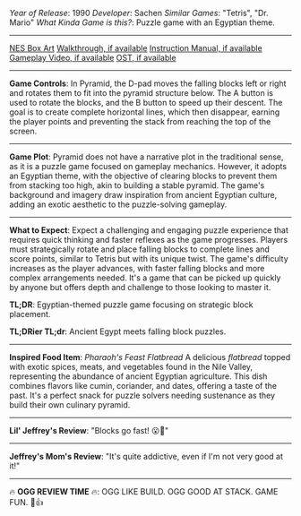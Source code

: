 *Year of Release*: 1990
*Developer*: Sachen
*Similar Games*: "Tetris", "Dr. Mario"
*What Kinda Game is this?*: Puzzle game with an Egyptian theme.

---
[NES Box Art](https://www.google.com/search?tbm=isch&q=NES+Box+Art+Pyramid) 
[Walkthrough, if available](https://www.google.com/search?q=Walkthrough+NES+Pyramid)
[Instruction Manual, if available](https://www.google.com/search?q=NES+Instruction+Manual+Pyramid)
[Gameplay Video, if available](https://www.youtube.com/results?search_query=gameplay+NES+Pyramid) 
[OST, if available](https://www.youtube.com/results?search_query=gameplay+NES+Pyramid+OST)

- - -
**Game Controls**:
In Pyramid, the D-pad moves the falling blocks left or right and rotates them to fit into the pyramid structure below. The A button is used to rotate the blocks, and the B button to speed up their descent. The goal is to create complete horizontal lines, which then disappear, earning the player points and preventing the stack from reaching the top of the screen.

- - -
**Game Plot**: 
Pyramid does not have a narrative plot in the traditional sense, as it is a puzzle game focused on gameplay mechanics. However, it adopts an Egyptian theme, with the objective of clearing blocks to prevent them from stacking too high, akin to building a stable pyramid. The game's background and imagery draw inspiration from ancient Egyptian culture, adding an exotic aesthetic to the puzzle-solving gameplay.

- - -
**What to Expect**: 
Expect a challenging and engaging puzzle experience that requires quick thinking and faster reflexes as the game progresses. Players must strategically rotate and place falling blocks to complete lines and score points, similar to Tetris but with its unique twist. The game's difficulty increases as the player advances, with faster falling blocks and more complex arrangements needed. It's a game that can be picked up quickly by anyone but offers depth and challenge to those looking to master it.

**TL;DR**:
Egyptian-themed puzzle game focusing on strategic block placement.

**TL;DRier TL;dr**: 
Ancient Egypt meets falling block puzzles.

---
**Inspired Food Item**: *Pharaoh's Feast Flatbread*
A delicious *flatbread* topped with exotic spices, meats, and vegetables found in the Nile Valley, representing the abundance of ancient Egyptian agriculture. This dish combines flavors like cumin, coriander, and dates, offering a taste of the past. It's a perfect snack for puzzle solvers needing sustenance as they build their own culinary pyramid.

---
**Lil' Jeffrey's Review**: "Blocks go fast! 😮🧱"

---
**Jeffrey's Mom's Review**: "It's quite addictive, even if I'm not very good at it!"

---
🔥 **OGG REVIEW TIME** 🔥: OGG LIKE BUILD. OGG GOOD AT STACK. GAME FUN. 🧱👍
